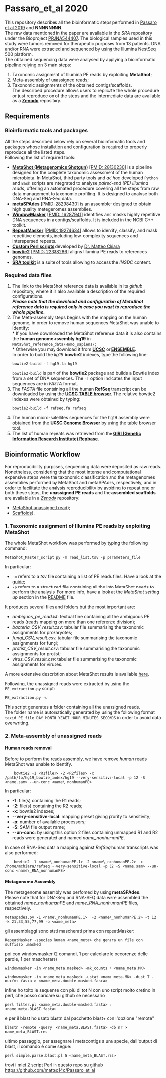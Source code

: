 # Passaro_et_al 2020
This repository describes all the bioinformatic steps performed in [Passaro et al 2019](https://www.nature.com/articles/s41598-019-56240-1) and **NNNNNNNN**.  
The raw data mentioned in the paper are available in the *SRA* repository under the Bioproject [PRJNA544407](https://www.ncbi.nlm.nih.gov/bioproject/PRJNA544407).
The biological samples used in this study were tumors removed for therapeutic purposes from 13 patients. DNA and/or RNA were extracted and sequenced by using the Illumina NestSeq 500 platform.  
The obtained sequencing data were analysed by applying a bioinformatic pipeline relying on 3 main steps:  
1. Taxonomic assignment of Illumina PE reads by exploiting **MetaShot**;  
2. Meta-assembly of unassigned reads;  
3. Taxonomic assignments of the obtained contigs/scaffolds.  
The described procedure allows users to replicate the whole procedure or just reproduce on of the steps and the intermediate data are available as a [**Zenodo**]() repository.  

## Requirements
### Bioinformatic tools and packages
All the steps described below rely on several bioinformatic tools and packages whose installation and configuration is required to properly reproduce all the listed steps.  
Following the list of required tools:  
  * [**MetaShot (Metagenomics Shotgun)**](https://github.com/bfosso/MetaShot) \[[PMID: 28130230](https://pubmed.ncbi.nlm.nih.gov/28130230/)\] is a pipeline designed for the complete taxonomic assessment of the human microbiota. 
  In MetaShot, third party tools and *ad hoc* developed `Python` and `Bash` scripts are integrated to analyse *paired-end (PE) Illumina reads*, offering an automated procedure covering all the steps from raw data management to taxonomic profiling. 
  It is designed to analyse both DNA-Seq and RNA-Seq data.   
  * [**metaSPAdes**](http://cab.spbu.ru/software/meta-spades/) \[[PMID: 28298430](https://pubmed.ncbi.nlm.nih.gov/28298430/)\] is an assembler designed to obtain high quality metegenomes assemblies.  
  * [**WindowMasker**](https://www.ncbi.nlm.nih.gov/toolkit) \[[PMID: 16287941](https://pubmed.ncbi.nlm.nih.gov/16287941/)\]  identifies and masks highly repetitive DNA sequences in a contigs/scaffolds. It is included in the NCBI C++ toolkit.  
  * [**RepeatMasker**](http://www.repeatmasker.org/) \[[PMID: 19274634](https://pubmed.ncbi.nlm.nih.gov/19274634/)\] allows to identify, classify, and mask repetitive elements, including low-complexity sequences and interspersed repeats.  
  * [**Custom Perl scripts**](https://github.com/matteo14c/Passaro_et_al) developed by [Dr. Matteo Chiara](mailto:matteo.chiara@unimi.it)  
  * [**bowtie2**](http://bowtie-bio.sourceforge.net/bowtie2/index.shtml) \[[PMID: 22388286](https://pubmed.ncbi.nlm.nih.gov/22388286/)\] aligns Illumina PE reads to references genomes.  
  * [**SRA toolkit**](https://github.com/ncbi/sra-tools) is a suite of tools allowing to access the *INSDC* content.  

### Required data files
1. The link to the MetaShot reference data is available in its *github* repository, where it is also available a description of the required configurations.  
    ***Please note that the download and configuration of MetaShot reference data is required only in case you want to reproduce the whole pipeline.***   
2. The Meta-assembly steps begins with the mapping on the human genome, in order to remove human sequences MetaShot was unable to identify:  
        * If you have downloaded the MetaShot reference data it is also contains the **human genome assembly hg19** in `MetaShot_reference_data/Homo_sapiens/`;  
        * Otherwise you may download it from [**UCSC**](http://hgdownload.soe.ucsc.edu/downloads.html#human) or [**ENSEMBLE**](http://grch37.ensembl.org/Homo_sapiens/Info/Index).      
    In order to build the *hg19* **bowtie2** indexes, type the following line:
    ```
    bowtie2-build -f hg19.fa hg19
    ```
    `bowtie2-build` is part of the **bowtie2** package and builds a Bowtie index from a set of DNA sequences. The `-f` option indicates the input sequences are in *FASTA* format.    
5. The *FASTA* file containing all the human **RefSeq** transcript can be downloaded by using the [**UCSC TABLE browser**](https://genome.ucsc.edu/cgi-bin/hgTables). The relative bowtie2 indexes were obtained by typing:
    ```
    bowtie2-build -f refseq.fa refseq
    ```
4. The human micro-satellites sequences for the hg19 assembly were obtained from the [**UCSC Genome Browser**](http://genome.ucsc.edu/) by using the table browser tool.   
5. The list of human repeats was retrieved from the [**GIRI (Genetic Information Research Institute) Repbase**](https://www.girinst.org).    

## Bioinformatic Workflow
For reproducibility purposes, sequencing data were deposited as raw reads. 
Nonetheless, considering that the most intense and computational expensive steps were the taxonomic classification and the metagenomes assemblies performed by MetaShot and metaSPAdes, respectively, and in order to facilitate the analysis reproducibility by avoiding to repeat one or both these steps, the **unassigned PE reads** and the **assembled scaffolds** are available in a [*Zenodo*]() repository:  
* [MetaShot unassigned read]());  
* [Scaffolds]()).  


### 1. Taxonomic assignment of Illumina PE reads by exploiting MetaShot
The whole MetaShot workflow was performed by typing the following command:  
```
MetaShot_Master_script.py -m read_list.tsv -p parameters_file
```
In particular:
- `-m` refers to a *tsv* file containing a list of PE reads files. Have a look at the [guide](https://github.com/bfosso/MetaShot#Usage);   
- `-p` refers to a structured file containing all the info MetaShot needs to perform the analysis. For more info, have a look at the *MetaShot setting up* section in the [README](https://github.com/bfosso/MetaShot#metashot-setting-up) file.   

It produces several files and folders but the most important are:  
* *ambiguos_pe_read.lst*: textual fine containing all the ambiguous PE reads (reads mapping on more than one reference division);  
* *bacteria_CSV_result.csv*: tabular file summarising the taxonomic assignments for prokaryotes;  
* *fungi_CSV_result.csv*: tabular file summarising the taxonomic assignments for fungi;  
* *protist_CSV_result.csv*: tabular file summarising the taxonomic assignments for protist;  
* *virus_CSV_result.csv*: tabular file summarising the taxonomic assignments for viruses.  

A more extensive description about MetaShot results is available [here](https://github.com/bfosso/MetaShot#result-files-interpretation).  

Following, the unassigned reads were extracted by using the `PE_extraction.py` script:  
```
PE_extraction.py -u
```
This script generates a folder containing all the unassigned reads.  
The folder name is automatically generated by using the following format `taxid_PE_file_DAY_MONTH_YEAET_HOUR_MINUTES_SECONDS` in order to avoid data overwriting.


### 2. Meta-assembly of unassigned reads
#### Human reads removal
Before to perform the reads assembly, we have remove *human* reads MetaShot was unable to identify.  
```
    bowtie2 -1 <R1files> -2 <R2files> -x /path/to/hg19_bowtie_index/hg19 --very-sensitive-local -p 12 -S <name.sam> --un-conc <name\_nonhumanPE>
```
In particular:
 * **-1**: file(s) containing the R1 reads;  
 * **-2**: file(s) containing the R2 reads;  
 * **-x**: bowtie2 indexes;  
 * **--very-sensitive-local**: mapping preset giving prority to sensitivity;  
 * **-p**: number of available processors;  
 * **-S**: SAM file output name;   
 * **--un-conc**: by using this option 2 files containing unmapped R1 and R2 reads were generated and named *name\_nonhumanPE*.  

In case of RNA-Seq data a mapping against *RefSeq* human transcripts was also performed:  
```
    bowtie2 -1 <name\_nonhumanPE.1> -2 <name\_nonhumanPE.2> -x /home/mchiara/refseq --very-sensitive-local -p 12 -S <name.sam> --un-conc <name\_RNA_nonhumanPE>
```
#### Metagenome Assembly
The metagenome assembly was perfomed by using **metaSPAdes**.  
Please note that for DNA-Seq and RNA-SEQ data were assembled the obtained *name\_nonhumanPE* and *name\_RNA_nonhumanPE* files, respectively.  
```
metaspades.py -1 <name\_nonhumanPE.1>  -2 <name\_nonhumanPE.2> -t 12  -k 21,33,55,77,99 -o <name_meta>
```
gli assemblaggi sono stati mascherati prima con repeatMasker:
```
RepeatMasker -species human <name_meta> che genera un file con suffisso .masked
```
poi con windowmasker (2 comandi, 1 per calcolare le occorenze delle parole, 1 per mascherare)
```
windowmasker -in <name_meta.masked> -mk_counts > <name_meta.MK>

windowmasker -in <name_meta.masked> -ustat <name_meta.MK> -dust T -outfmt fasta > <name_meta.double-masked.fasta>
```
infine ho tolto le sequenze con più di tot N con uno script molto cretino in perl, che posso caricare su github se necessario
```
perl filter.pl <name_meta.double-masked.fasta> > <name_meta.BLAST.fasta>
```
e per il blast ho usato blastn dal pacchetto blast+ con l'opzione "remote"
```
blastn -remote -query  <name_meta.BLAST.fasta> -db nr > name_meta_BLAST.res
```
ultimo passaggio, per assegnare i metacontigs a una specie, dall'output di blast, il comando è come segue:
```
perl simple.parse.blast.pl G <name_meta_BLAST.res>
```
trovi i miei 2 script Perl in questo repo su github https://github.com/matteo14c/Passaro_et_al
